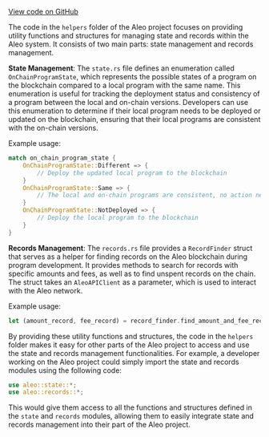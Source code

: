 [View code on GitHub](https://github.com/AleoHQ/aleo/.autodoc/docs/json/rust/src/program/helpers)

The code in the `helpers` folder of the Aleo project focuses on providing utility functions and structures for managing state and records within the Aleo system. It consists of two main parts: state management and records management.

**State Management**: The `state.rs` file defines an enumeration called `OnChainProgramState`, which represents the possible states of a program on the blockchain compared to a local program with the same name. This enumeration is useful for tracking the deployment status and consistency of a program between the local and on-chain versions. Developers can use this enumeration to determine if their local program needs to be deployed or updated on the blockchain, ensuring that their local programs are consistent with the on-chain versions.

Example usage:

```rust
match on_chain_program_state {
    OnChainProgramState::Different => {
        // Deploy the updated local program to the blockchain
    }
    OnChainProgramState::Same => {
        // The local and on-chain programs are consistent, no action needed
    }
    OnChainProgramState::NotDeployed => {
        // Deploy the local program to the blockchain
    }
}
```

**Records Management**: The `records.rs` file provides a `RecordFinder` struct that serves as a helper for finding records on the Aleo blockchain during program development. It provides methods to search for records with specific amounts and fees, as well as to find unspent records on the chain. The struct takes an `AleoAPIClient` as a parameter, which is used to interact with the Aleo network.

Example usage:

```rust
let (amount_record, fee_record) = record_finder.find_amount_and_fee_records(amount, fee, private_key)?;
```

By providing these utility functions and structures, the code in the `helpers` folder makes it easy for other parts of the Aleo project to access and use the state and records management functionalities. For example, a developer working on the Aleo project could simply import the state and records modules using the following code:

```rust
use aleo::state::*;
use aleo::records::*;
```

This would give them access to all the functions and structures defined in the `state` and `records` modules, allowing them to easily integrate state and records management into their part of the Aleo project.
